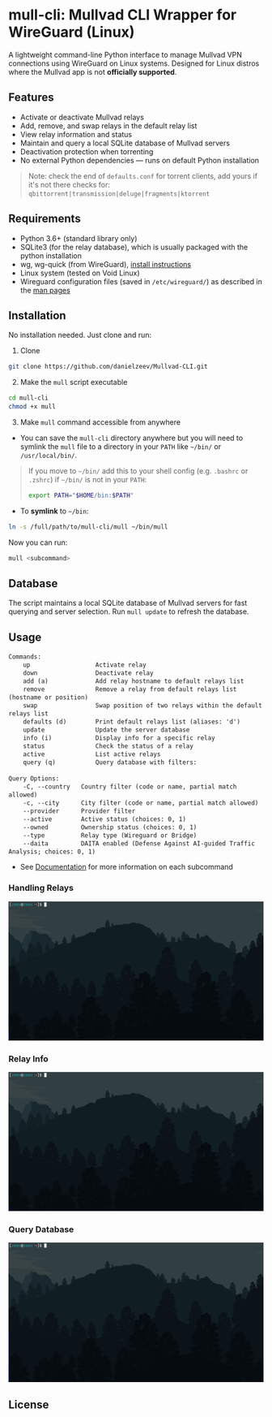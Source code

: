 # mull-cli: Mullvad CLI Wrapper for WireGuard (Linux)
A lightweight command-line Python interface to manage Mullvad VPN connections using WireGuard on Linux systems.
Designed for Linux distros where the Mullvad app is not __officially supported__.

## Features
- Activate or deactivate Mullvad relays
- Add, remove, and swap relays in the default relay list
- View relay information and status
- Maintain and query a local SQLite database of Mullvad servers
- Deactivation protection when torrenting  
- No external Python dependencies — runs on default Python installation

 > Note: check the end of `defaults.conf` for torrent clients, add yours if it's not there
 > checks for: `qbittorrent|transmission|deluge|fragments|ktorrent`


## Requirements
- Python 3.6+ (standard library only)
- SQLite3 (for the relay database), which is usually packaged with the python installation
- wg, wg-quick (from WireGuard), [install instructions](https://www.wireguard.com/install/)
- Linux system (tested on Void Linux)
- Wireguard configuration files (saved in `/etc/wireguard/`) as described in the [man pages](https://www.man7.org/linux/man-pages/man8/wg-quick.8.html)

## Installation
No installation needed. Just clone and run:
1) Clone
```bash
git clone https://github.com/danielzeev/Mullvad-CLI.git
```
2) Make the `mull` script executable
```bash
cd mull-cli
chmod +x mull
```
3) Make `mull` command accessible from anywhere

- You can save the `mull-cli` directory anywhere but you will need to symlink the `mull` file to a directory in your `PATH` like `~/bin/` or `/usr/local/bin/`. 
> If you move to `~/bin/` add this to your shell config (e.g. `.bashrc` or `.zshrc`) if `~/bin/` is not in your `PATH`:
> ```bash
> export PATH="$HOME/bin:$PATH"
> ```

- To __symlink__ to `~/bin`:
```bash
ln -s /full/path/to/mull-cli/mull ~/bin/mull
```

Now you can run:
```bash
mull <subcommand>
```

## Database
The script maintains a local SQLite database of Mullvad servers for fast querying and server selection. Run `mull update` to refresh the database.


## Usage

```
Commands:  
    up                  Activate relay
    down                Deactivate relay
    add (a)             Add relay hostname to default relays list
    remove              Remove a relay from default relays list (hostname or position)
    swap                Swap position of two relays within the default relays list
    defaults (d)        Print default relays list (aliases: 'd')
    update              Update the server database
    info (i)            Display info for a specific relay
    status              Check the status of a relay
    active              List active relays
    query (q)           Query database with filters:

Query Options:
    -C, --country   Country filter (code or name, partial match allowed)
    -c, --city      City filter (code or name, partial match allowed)
    --provider      Provider filter
    --active        Active status (choices: 0, 1)
    --owned         Ownership status (choices: 0, 1)
    --type          Relay type (Wireguard or Bridge)
    --daita         DAITA enabled (Defense Against AI-guided Traffic Analysis; choices: 0, 1)
```
- See [Documentation](documentation.md) for more information on each subcommand


### Handling Relays
![Handle Relay](assets/handle_relay.gif)

### Relay Info
![Info](assets/info.gif)

### Query Database
![query](assets/query.gif)


## License
